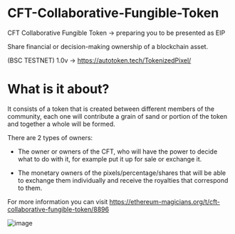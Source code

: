 # CFT-Collaborative-Fungible-Token
CFT Collaborative Fungible Token -> preparing you to be presented as EIP

Share financial or decision-making ownership of a blockchain asset.

(BSC TESTNET) 1.0v -> https://autotoken.tech/TokenizedPixel/

# What is it about?

It consists of a token that is created between different members of the community, each one will contribute a grain of sand or portion of the token and together a whole will be formed.

There are 2 types of owners:

  - The owner or owners of the CFT, who will have the power to decide what to do with it, for example put it up for sale or exchange it.

  - The monetary owners of the pixels/percentage/shares that will be able to exchange them individually and receive the royalties that correspond to them.

For more information you can visit https://ethereum-magicians.org/t/cft-collaborative-fungible-token/8896 

![image](https://user-images.githubusercontent.com/57547835/167258662-fd86b969-7403-4df2-b7cd-ea433d114748.png)
